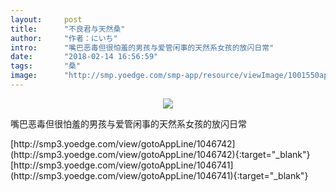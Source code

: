 ```yaml
---
layout:     post
title:      "不良君与天然桑"
author:     "作者：にいち"
intro:      "嘴巴恶毒但很怕羞的男孩与爱管闲事的天然系女孩的放闪日常"
date:       "2018-02-14 16:56:59"
tags:       "桑"
image:      "http://smp.yoedge.com/smp-app/resource/viewImage/1001550appline.png"
---
```

<div style="text-align: center">
<p><img src="http://smp.yoedge.com/smp-app/resource/viewImage/1001550appline.png"/></p>
</div>
<p class="post-meta">
<span>嘴巴恶毒但很怕羞的男孩与爱管闲事的天然系女孩的放闪日常</span>
</p>
[http://smp3.yoedge.com/view/gotoAppLine/1046742](http://smp3.yoedge.com/view/gotoAppLine/1046742){:target="_blank"}
[http://smp3.yoedge.com/view/gotoAppLine/1046741](http://smp3.yoedge.com/view/gotoAppLine/1046741){:target="_blank"}



